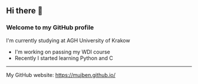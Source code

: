## Hi there 👋
### Welcome to my GitHub profile
I'm currently studying at AGH University of Krakow
- I'm working on passing my WDI course
- Recently I started learning Python and C
---
My GitHub website: https://mujben.github.io/
